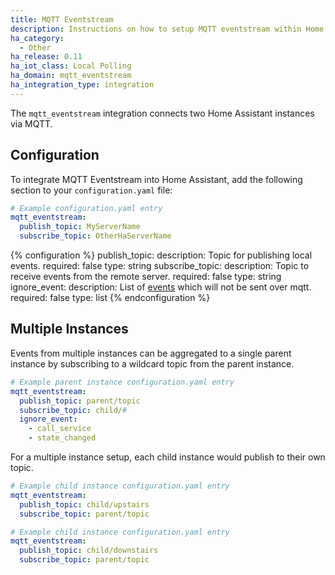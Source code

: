 ```yaml
---
title: MQTT Eventstream
description: Instructions on how to setup MQTT eventstream within Home Assistant.
ha_category:
  - Other
ha_release: 0.11
ha_iot_class: Local Polling
ha_domain: mqtt_eventstream
ha_integration_type: integration
---
```


The `mqtt_eventstream` integration connects two Home Assistant instances via MQTT.

## Configuration

To integrate MQTT Eventstream into Home Assistant, add the following section to your `configuration.yaml` file:

```yaml
# Example configuration.yaml entry
mqtt_eventstream:
  publish_topic: MyServerName
  subscribe_topic: OtherHaServerName
```

{% configuration %}
publish_topic:
  description: Topic for publishing local events.
  required: false
  type: string
subscribe_topic:
  description: Topic to receive events from the remote server.
  required: false
  type: string
ignore_event:
  description: List of [events](/docs/configuration/events/) which will not be sent over mqtt.
  required: false
  type: list
{% endconfiguration %}

## Multiple Instances

Events from multiple instances can be aggregated to a single parent instance by subscribing to a wildcard topic from the parent instance.

```yaml
# Example parent instance configuration.yaml entry
mqtt_eventstream:
  publish_topic: parent/topic
  subscribe_topic: child/#
  ignore_event:
    - call_service
    - state_changed
```

For a multiple instance setup, each child instance would publish to their own topic.

```yaml
# Example child instance configuration.yaml entry
mqtt_eventstream:
  publish_topic: child/upstairs
  subscribe_topic: parent/topic
```

```yaml
# Example child instance configuration.yaml entry
mqtt_eventstream:
  publish_topic: child/downstairs
  subscribe_topic: parent/topic
```
